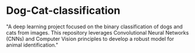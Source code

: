 # Dog-Cat-classification
"A deep learning project focused on the binary classification of dogs and cats from images. This repository leverages Convolutional Neural Networks (CNNs) and Computer Vision principles to develop a robust model for animal identification."
